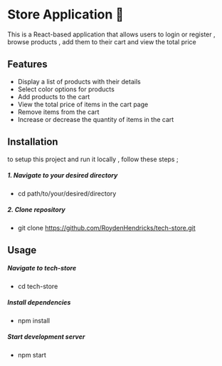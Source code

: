 # Store Application 🛒

This is a React-based application that allows users to login or register , browse products , add them to their cart and view the total price

## Features

- Display a list of products with their details
- Select color options for products
- Add products to the cart
- View the total price of items in the cart page
- Remove items from the cart
- Increase or decrease the quantity of items in the cart

## Installation

to setup this project and run it locally , follow these steps ;

##### 1. Navigate to your desired directory

- cd path/to/your/desired/directory

##### 2. Clone repository

- git clone https://github.com/RoydenHendricks/tech-store.git

## Usage

##### Navigate to tech-store

- cd tech-store

##### Install dependencies

- npm install

##### Start development server

- npm start
